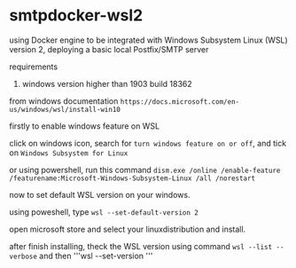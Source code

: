 # smtpdocker-wsl2
using Docker engine to be integrated with Windows Subsystem Linux (WSL) version 2, deploying a basic local Postfix/SMTP server

requirements

1. windows version higher than 1903 build 18362 


from windows documentation `https://docs.microsoft.com/en-us/windows/wsl/install-win10`

firstly to enable windows feature on WSL

click on windows icon, search for `turn windows feature on or off`, and tick on `Windows Subsystem for Linux`

or using powershell, run this command `dism.exe /online /enable-feature /featurename:Microsoft-Windows-Subsystem-Linux /all /norestart`

now to set default WSL version on your windows.

using poweshell, type `wsl --set-default-version 2`


open microsoft store and select your linuxdistribution and install.


after finish installing, theck the WSL version using command `wsl --list --verbose` and then '''wsl --set-version <distribution name> <versionNumber>'''









